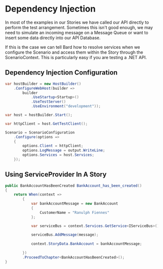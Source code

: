 # Dependency Injection

In most of the examples in our Stories we have called our API directly to perform the test arrangement. Sometimes this isn't good enough, we may need to simulate an incoming message on a Message Queue or want to insert some data directly into our API Database.

If this is the case we can tell Bard how to resolve services when we configure the Scenario and access them within the Story through the ScenarioContext. This is particularly easy if you are testing a .NET API.

## Dependency Injection Configuration

```csharp
var hostBuilder = new HostBuilder()
    .ConfigureWebHost(builder =>
        builder
            .UseStartup<Startup>()
            .UseTestServer()
            .UseEnvironment("development"));

var host = hostBuilder.Start();

var httpClient = host.GetTestClient();

Scenario = ScenarioConfiguration
    .Configure(options =>
    {
        options.Client = httpClient;
        options.LogMessage = output.WriteLine;
        options.Services = host.Services;
    });
```

## Using ServiceProvider In A Story

```csharp
public BankAccountHasBeenCreated BankAccount_has_been_created()
{
    return When(context =>
        {
            var bankAccountMessage = new BankAccount
            {
                CustomerName = "Ranulph Fiennes"
            };

            var serviceBus = context.Services.GetService<IServiceBus>()
            
            serviceBus.AddMessage(message);
            
            context.StoryData.BankAccount = bankAccountMessage;
            
        })
        .ProceedToChapter<BankAccountHasBeenCreated>();
}
```

